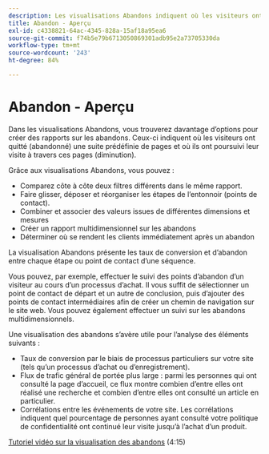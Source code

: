 ```yaml
---
description: Les visualisations Abandons indiquent où les visiteurs ont quitté (abandonné) une séquence de pages prédéfinie et où ils ont poursuivi leur visite (abandonné).
title: Abandon - Aperçu
exl-id: c4338821-64ac-4345-828a-15af18a95ea6
source-git-commit: f74b5e79b6713050869301adb95e2a73705330da
workflow-type: tm+mt
source-wordcount: '243'
ht-degree: 84%

---
```


# Abandon - Aperçu

Dans les visualisations Abandons, vous trouverez davantage d’options pour créer des rapports sur les abandons. Ceux-ci indiquent où les visiteurs ont quitté (abandonné) une suite prédéfinie de pages et où ils ont poursuivi leur visite à travers ces pages (diminution).

Grâce aux visualisations Abandons, vous pouvez :

* Comparez côte à côte deux filtres différents dans le même rapport.
* Faire glisser, déposer et réorganiser les étapes de l’entonnoir (points de contact).
* Combiner et associer des valeurs issues de différentes dimensions et mesures
* Créer un rapport multidimensionnel sur les abandons
* Déterminer où se rendent les clients immédiatement après un abandon

La visualisation Abandons présente les taux de conversion et d’abandon entre chaque étape ou point de contact d’une séquence.

Vous pouvez, par exemple, effectuer le suivi des points d’abandon d’un visiteur au cours d’un processus d’achat. Il vous suffit de sélectionner un point de contact de départ et un autre de conclusion, puis d’ajouter des points de contact intermédiaires afin de créer un chemin de navigation sur le site web. Vous pouvez également effectuer un suivi sur les abandons multidimensionnels.

Une visualisation des abandons s’avère utile pour l’analyse des éléments suivants :

* Taux de conversion par le biais de processus particuliers sur votre site (tels qu’un processus d’achat ou d’enregistrement).
* Flux de trafic général de portée plus large : parmi les personnes qui ont consulté la page d’accueil, ce flux montre combien d’entre elles ont réalisé une recherche et combien d’entre elles ont consulté un article en particulier.
* Corrélations entre les événements de votre site. Les corrélations indiquent quel pourcentage de personnes ayant consulté votre politique de confidentialité ont continué leur visite jusqu’à l’achat d’un produit.

[Tutoriel vidéo sur la visualisation des abandons](https://experienceleague.adobe.com/docs/analytics-learn/tutorials/analysis-workspace/analyzing-customer-journeys/fallout-visualization.html) (4:15)

